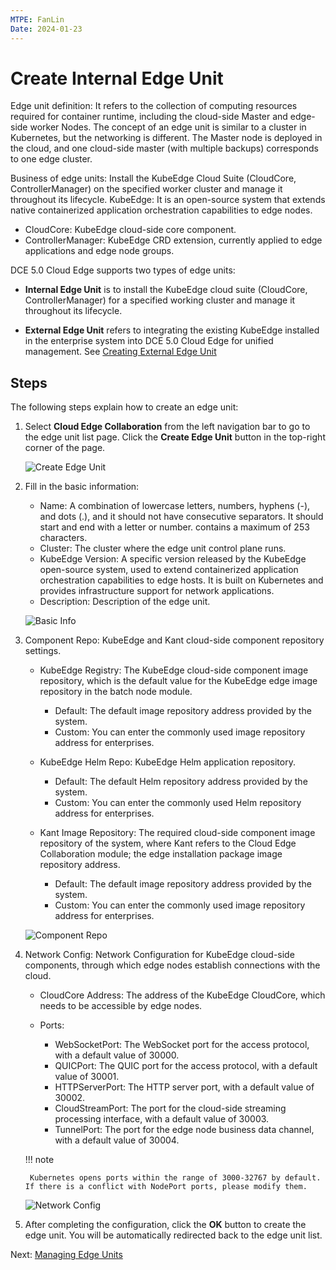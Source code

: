 ```yaml
---
MTPE: FanLin
Date: 2024-01-23
---
```


# Create Internal Edge Unit

Edge unit definition: It refers to the collection of computing resources required for container runtime, including the cloud-side Master and edge-side worker Nodes. The concept of an edge unit is similar to a cluster in Kubernetes, but the networking is different. The Master node is deployed in the cloud, and one cloud-side master (with multiple backups) corresponds to one edge cluster.

Business of edge units: Install the KubeEdge Cloud Suite (CloudCore, ControllerManager) on the specified worker cluster and manage it throughout its lifecycle. KubeEdge: It is an open-source system that extends native containerized application orchestration capabilities to edge nodes.

- CloudCore: KubeEdge cloud-side core component.
- ControllerManager: KubeEdge CRD extension, currently applied to edge applications and edge node groups.

DCE 5.0 Cloud Edge supports two types of edge units:

- **Internal Edge Unit** is to install the KubeEdge cloud suite (CloudCore, ControllerManager) for a specified working cluster and manage it throughout its lifecycle.

- **External Edge Unit** refers to integrating the existing KubeEdge installed in the enterprise system into DCE 5.0 Cloud Edge for unified management. See [Creating External Edge Unit](./create-external-unit.md)

## Steps

The following steps explain how to create an edge unit:

1. Select __Cloud Edge Collaboration__ from the left navigation bar to go to the edge unit list page. Click the __Create Edge Unit__ button in the top-right corner of the page.

    ![Create Edge Unit](../images/create-unit-01.png)

2. Fill in the basic information:

    - Name: A combination of lowercase letters, numbers, hyphens (-), and dots (.), and it should not have consecutive separators. It should start and end with a letter or number. contains a maximum of 253 characters.
    - Cluster: The cluster where the edge unit control plane runs.
    - KubeEdge Version: A specific version released by the KubeEdge open-source system, used to extend containerized application orchestration capabilities to edge hosts. It is built on Kubernetes and provides infrastructure support for network applications.

    <!--- Edge Component Replicas: The number of replicas of cloud-side edge components to ensure high availability when cloud-side nodes fail.-->

    - Description: Description of the edge unit.

    ![Basic Info](../images/create-unit-02.png)

3. Component Repo: KubeEdge and Kant cloud-side component repository settings.

    - KubeEdge Registry: The KubeEdge cloud-side component image repository, which is the default value for the KubeEdge edge image repository in the batch node module.
        - Default: The default image repository address provided by the system.
        - Custom: You can enter the commonly used image repository address for enterprises.

    - KubeEdge Helm Repo: KubeEdge Helm application repository.
        - Default: The default Helm repository address provided by the system.
        - Custom: You can enter the commonly used Helm repository address for enterprises.

    - Kant Image Repository: The required cloud-side component image repository of the system, where Kant refers to the Cloud Edge Collaboration module; the edge installation package image repository address.
        - Default: The default image repository address provided by the system.
        - Custom: You can enter the commonly used image repository address for enterprises.

    ![Component Repo](../images/create-unit-03.png)

4. Network Config: Network Configuration for KubeEdge cloud-side components, through which edge nodes establish connections with the cloud.

    - CloudCore Address: The address of the KubeEdge CloudCore, which needs to be accessible by edge nodes.

    - Ports:
        - WebSocketPort: The WebSocket port for the access protocol, with a default value of 30000.
        - QUICPort: The QUIC port for the access protocol, with a default value of 30001.
        - HTTPServerPort: The HTTP server port, with a default value of 30002.
        - CloudStreamPort: The port for the cloud-side streaming processing interface, with a default value of 30003.
        - TunnelPort: The port for the edge node business data channel, with a default value of 30004.

    !!! note

        Kubernetes opens ports within the range of 3000-32767 by default. If there is a conflict with NodePort ports, please modify them.

    ![Network Config](../images/create-unit-04.png)

5. After completing the configuration, click the __OK__ button to create the edge unit. You will be automatically redirected back to the edge unit list.

Next: [Managing Edge Units](./manage-unit.md)
